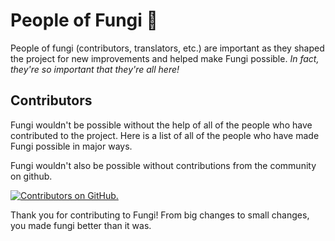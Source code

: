 # People of Fungi 🍄

People of fungi (contributors, translators, etc.) are important as they shaped the project for new improvements and helped make Fungi possible. *In fact,
they're so important that they're all here!*

## Contributors

<script setup>
import { VPTeamMembers } from 'vitepress/theme'

const members = [
  {
    avatar: 'https://www.github.com/hyerland.png',
    name: 'Adam Garza',
    title: 'Creator',
    links: [
      { icon: 'github', link: 'https://github.com/hyerland' },
      { icon: 'twitter', link: 'https://x.com/adamg_dev' }
    ]
  },
]
</script>

Fungi wouldn't be possible without the help of all of the people who have contributed to the project. Here is a list of all of the people who have made Fungi possible in major ways.

<VPTeamMembers size="small" :members="members" />

Fungi wouldn't also be possible without contributions from the community on github.

<a href="https://github.com/hyerland/Fungi/graphs/contributors">
  <img alt="Contributors on GitHub." src="https://contrib.rocks/image?repo=hyerland/Fungi" />
</a>

Thank you for contributing to Fungi! From big changes to small changes, you made fungi better than it was.

